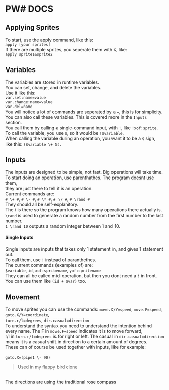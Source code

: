 # PW# DOCS

## Applying Sprites
To start, use the apply command, like this: <br>
```apply [your sprites]```<br>
If there are multiple sprites, you seperate them with `&`, like:<br>
```apply sprite1&sprite2```<br>
## Variables
The variables are stored in runtime variables.<br>
You can set, change, and delete the variables.<br>
Use it like this:<br>
```var.set:name=value```<br>
```var.change:name=value```<br>
```var.del=name```<br>
You will notice a lot of commands are seperated by a `=`, this is for simplicity.<br>
You can also call these variables. This is covered more in the ``Inputs`` section.<br>
You call them by calling a single-command input, with `!`, like ```!xof:sprite```.<br>
To call the variable, you use `$`, so it would be `!$variable`.<br>
When calling the variable during an operation, you want it to be a `$` sign,<br>
like this: ```($variable \+ 5)```.<br>
## Inputs
The inputs are designed to be simple, not fast. Big operations will take time.<br>
To start doing an operation, use parenthathes. The program doesnt use them,<br>
they are just there to tell it is an operation.<br>
Current commands are:<br>
```# \+ #```, ```# \- #```, ```# \* #```, ```# \/ #```, ```# \rand #```<br>
They should all be self-explanitory.<br>
The \ is there so the program knows how many operations there actually is.<br>
```\rand``` is used to generate a random number from the first number to the last number.<br>
```1 \rand 10``` outputs a random integer between 1 and 10.<br>
#### Single Inputs
Single inputs are inputs that takes only 1 statement in, and gives 1 statement out.<br>
To call them, use `!` instead of paranthethes.<br>
The current commands (examples of) are:<br>
```$variable```, ```id```, ```xof:spritename```, ```yof:spritename```<br>
They can all be called mid-operation, but then you dont need a `!` in front.<br>
You can use them like ```(id + $var)``` too.<br>

## Movement
To move sprites you can use the commands:
```move.X/Y=speed```, ```move.F=speed```, ```goto.X/Y=coordinate```, <br>
```turn.r/l=degrees```, ```dir.casual=direction``` <br>
To understand the syntax you need to understand the intention behind <br>
every name. The F in ```move.F=speed``` indicates it is to move forward, <br>
r/l in ```turn.r/l=degrees``` is for right or left. The casual in ```dir.casual=direction``` <br>
means it is a casual shift in direction to a certain amount of degrees. <br>
These can of course be used together with inputs, like for example: <br>
<br>
```goto.X=(pipe1 \- 90)``` <br>
> Used in my flappy bird clone
<br>
The directions are using the traditional rose compass <br>
